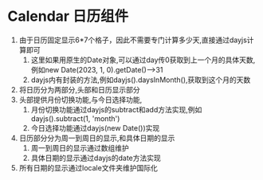 # Calendar 日历组件
1. 由于日历固定显示6*7个格子，因此不需要专门计算多少天,直接通过dayjs计算即可
   1. 这里如果用原生的Date对象,可以通过day传0获取到上一个月的具体天数,例如new Date(2023, 1, 0).getDate()-->31
   2. dayjs内有封装的方法,例如dayjs().daysInMonth(),获取到这个月的天数
2. 将日历分为两部分,头部和日历显示部分
3. 头部提供月份切换功能,与今日选择功能,
   1. 月份切换功能通过dayjs的subtract和add方法实现,例如dayjs().subtract(1, 'month')
   2. 今日选择功能通过dayjs(new Date())实现
4. 日历部分分为周一到周日的显示,和具体日期的显示
   1. 周一到周日的显示通过数组维护
   2. 具体日期的显示通过dayjs的date方法实现
5. 所有日期的显示通过locale文件夹维护国际化